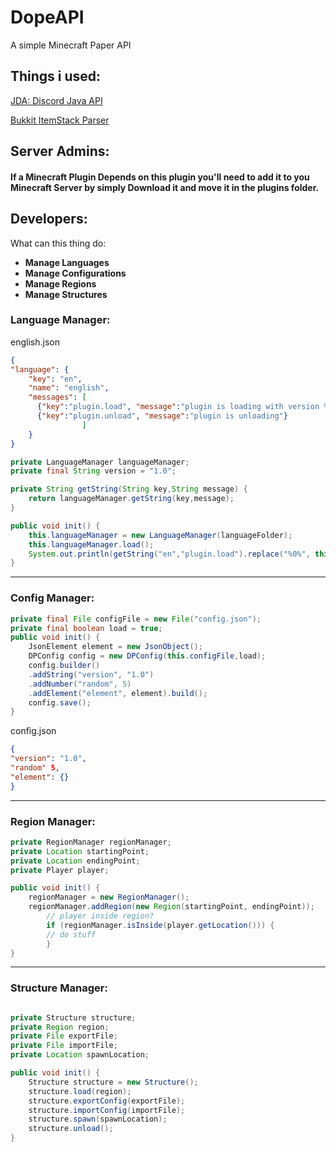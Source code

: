 # DopeAPI
A simple Minecraft Paper API

## Things i used:

<a href="https://github.com/DV8FromTheWorld/JDA">JDA: Discord Java API</a>

<a href="https://gist.github.com/DevSrSouza/aa2f39fb2299dfe72b49b52fa46d9a73">Bukkit ItemStack Parser</a>



## Server Admins:
#### If a Minecraft Plugin Depends on this plugin you'll need to add it to you Minecraft Server by simply Download it and move it in the plugins folder.



## Developers:
What can this thing do:
+ **Manage Languages**
+ **Manage Configurations**
+ **Manage Regions**
+ **Manage Structures**

### Language Manager:
english.json
```json
{
"language": {
	"key": "en",
	"name": "english",
	"messages": [
      {"key":"plugin.load", "message":"plugin is loading with version %0%"},
      {"key":"plugin.unload", "message":"plugin is unloading"}
                ]
	}
}
```
```java
private LanguageManager languageManager;
private final String version = "1.0";

private String getString(String key,String message) {
    return languageManager.getString(key,message);
}

public void init() {
	this.languageManager = new LanguageManager(languageFolder);
	this.languageManager.load();
	System.out.println(getString("en","plugin.load").replace("%0%", this.version));
}
```

<hr>

### Config Manager:

```java
private final File configFile = new File("config.json");
private final boolean load = true;
public void init() {
	JsonElement element = new JsonObject();
	DPConfig config = new DPConfig(this.configFile,load);
	config.builder()
	.addString("version", "1.0")
	.addNumber("random", 5)
	.addElement("element", element).build();
	config.save();
}
```
config.json
```json
{
"version": "1.0",
"random" 5,
"element": {}
}
```

<hr>

### Region Manager:
```java
private RegionManager regionManager; 
private Location startingPoint;
private Location endingPoint;
private Player player;

public void init() {
	regionManager = new RegionManager();
    regionManager.addRegion(new Region(startingPoint, endingPoint));  
        // player inside region?
        if (regionManager.isInside(player.getLocation())) {  
        // do stuff  
        }
}
```

<hr>

### Structure Manager:
```java

private Structure structure;
private Region region;
private File exportFile;
private File importFile;
private Location spawnLocation;

public void init() {
	Structure structure = new Structure();  
	structure.load(region);  
	structure.exportConfig(exportFile);  
	structure.importConfig(importFile);  
	structure.spawn(spawnLocation);
	structure.unload();
}
```
